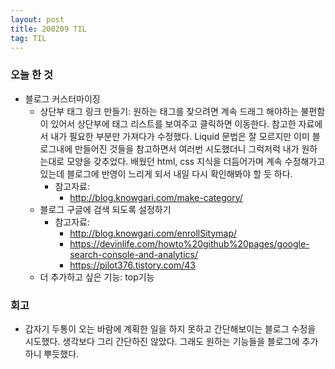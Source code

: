 ```yaml
---
layout: post
title: 200209 TIL
tag: TIL
---
```


### 오늘 한 것
- 블로그 커스터마이징
  - 상단부 태그 링크 만들기: 원하는 태그를 찾으려면 계속 드래그 해야하는 불편함이 있어서 상단부에 태그 리스트를 보여주고 클릭하면 이동한다. 참고한 자료에서 내가 필요한 부분만 가져다가 수정했다. Liquid 문법은 잘 모르지만 이미 블로그내에 만들어진 것들을 참고하면서 여러번 시도했더니 그럭저럭 내가 원하는대로 모양을 갖추었다. 배웠던 html, css 지식을 더듬어가며 계속 수정해가고 있는데 블로그에 반영이 느리게 되서 내일 다시 확인해봐야 할 듯 하다.
    - 참고자료: 
      - http://blog.knowgari.com/make-category/
  - 블로그 구글에 검색 되도록 설정하기
    - 참고자료: 
      - http://blog.knowgari.com/enrollSitymap/
      - https://devinlife.com/howto%20github%20pages/google-search-console-and-analytics/
      - https://pilot376.tistory.com/43
  - 더 추가하고 싶은 기능: top기능
      
### 회고
- 갑자기 두통이 오는 바람에 계획한 일을 하지 못하고 간단해보이는 블로그 수정을 시도했다. 생각보다 그리 간단하진 않았다. 그래도 원하는 기능들을 블로그에 추가하니 뿌듯했다.
